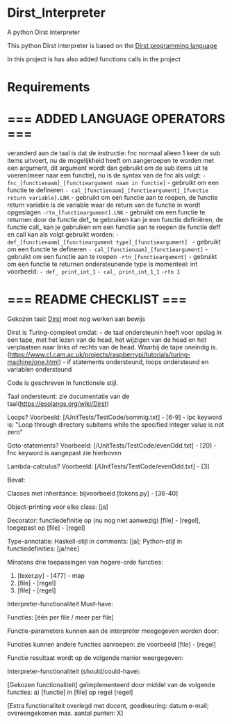 # Dirst_Interpreter

A python Dirst interpreter

This python Dirst interpreter is based on the [Dirst programming language](https://esolangs.org/wiki/Dirst)

In this project is has also added functions calls in the project

# Requirements

# === ADDED LANGUAGE OPERATORS ===
veranderd aan de taal is dat de instructie: fnc normaal alleen 1 keer de sub items uitvoert, nu de mogelijkheid heeft om aangeroepen te worden met een argument, dit argument wordt dan gebruikt om de sub items uit te voeren(meer naar een functie), nu is de syntax van de fnc als volgt:
```- fnc_[functienaam]_[functieargument naam in functie]``` - gebruikt om een functie te defineren
```- cal_[functienaam]_[functieargument]_[functie return variable].LNK``` - gebruikt om een functie aan te roepen, de functie return variable is de variable waar de return van de functie in wordt opgeslagen
```-rtn_[functieargument].LNK``` - gebruikt om een functie te returnen
door de functie def_ te gebruiken kan je een functie definiëren, de functie call_ kan je gebruiken om een functie aan te roepen
de functie deff en call kan als volgt gebruikt worden:
```- def_[functienaam]_[functieargument type]_[functieargument] ``` - gebruikt om een functie te defineren
```- cal_[functienaam]_[functieargument]``` - gebruikt om een functie aan te roepen
```-rtn_[functieargument]``` - gebruikt om een functie te returnen
ondersteunende type is momenteel: int
voorbeeld:
```- def_ print_int_1```
```- cal_ print_int_1_1```
```-rtn 1```


# === README CHECKLIST ===
Gekozen taal: [Dirst](https://esolangs.org/wiki/Dirst) moet nog werken aan bewijs

Dirst is Turing-compleet omdat: 
    - de taal ondersteunin heeft voor opslag in een tape, met het lezen van de head, het wijzigen van de head en het verplaatsen naar links of rechts van de head. Waarbij de tape oneindig is.(https://www.cl.cam.ac.uk/projects/raspberrypi/tutorials/turing-machine/one.html)
    - if statements ondersteund, loops ondersteund en variablen ondersteund

Code is geschreven in functionele stijl.

Taal ondersteunt: zie documentatie van de taal(https://esolangs.org/wiki/Dirst)

Loops? Voorbeeld: [/UnitTests/TestCode/sommig.txt] - [6-9] - lpc keyword is: "Loop through directory subitems while the specified integer value is not zero"

Goto-statements? Voorbeeld: [/UnitTests/TestCode/evenOdd.txt] - [20] - fnc keyword is aangepast zie hierboven

Lambda-calculus? Voorbeeld: [/UnitTests/TestCode/evenOdd.txt] - [3]

Bevat:

Classes met inheritance: bijvoorbeeld [tokens.py] - [36-40]

Object-printing voor elke class: [ja]

Decorator: functiedefinitie op (nu nog niet aanwezig) [file] - [regel], toegepast op [file] - [regel]

Type-annotatie: Haskell-stijl in comments: [ja]; Python-stijl in functiedefinities: [ja/nee]

Minstens drie toepassingen van hogere-orde functies:

1. [lexer.py] - [477] - map
2. [file] - [regel]
3. [file] - [regel]

Interpreter-functionaliteit Must-have:

Functies: [één per file / meer per file]

Functie-parameters kunnen aan de interpreter meegegeven worden door:

Functies kunnen andere functies aanroepen: zie voorbeeld [file] - [regel]

Functie resultaat wordt op de volgende manier weergegeven:

Interpreter-functionaliteit (should/could-have):

[Gekozen functionaliteit] geïmplementeerd door middel van de volgende functies: a) [functie] in [file] op regel [regel]

[Extra functionaliteit overlegd met docent, goedkeuring: datum e-mail; overeengekomen max. aantal punten: X]

